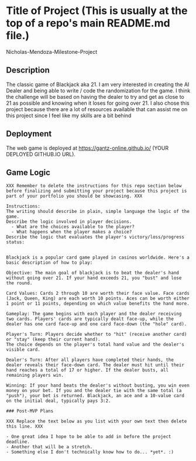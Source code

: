 # Title of Project (This is usually at the top of a repo's main README.md file.)
Nicholas-Mendoza-Milestone-Project
## Description

The classic game of Blackjack aka 21. 
I am very interested in creating the AI Dealer and being able to write / code the randomization for the game.
I think the challenge will be based on having the dealer to try and get as close to 21 as possible and knowing when it loses for going over 21. 
I also chose this project because there are a lot of resources available that can assist me on this project since I feel like my skills are a bit behind 



## Deployment

The web game is deployed at https://gantz-online.github.io/ (YOUR DEPLOYED GITHUB.IO URL).


## Game Logic

```
XXX Remember to delete the instructions for this repo section below before finalizing and submitting your project because this project is part of your portfolio you should be showcasing. XXX

Instructions: 
The writing should describe in plain, simple language the logic of the game.
Describe the logic involved in player decisions.
  - What are the choices available to the player?
  - What happens when the player makes a choice?
Describe the logic that evaluates the player's victory/loss/progress status:


Blackjack is a popular card game played in casinos worldwide. Here's a basic description of how to play:

Objective: The main goal of blackjack is to beat the dealer's hand without going over 21. If your hand exceeds 21, you "bust" and lose the round.

Card Values: Cards 2 through 10 are worth their face value. Face cards (Jack, Queen, King) are each worth 10 points. Aces can be worth either 1 point or 11 points, depending on which value benefits the hand more.

Gameplay: The game begins with each player and the dealer receiving two cards. Players' cards are typically dealt face-up, while the dealer has one card face-up and one card face-down (the "hole" card).

Player's Turn: Players decide whether to "hit" (receive another card) or "stay" (keep their current hand). 
The choice depends on the player's total hand value and the dealer's visible card.

Dealer's Turn: After all players have completed their hands, the dealer reveals their face-down card. The dealer must hit until their hand reaches a total of 17 or higher. If the dealer busts, all remaining players win.

Winning: If your hand beats the dealer's without busting, you win even money on your bet. If you and the dealer tie with the same total (a "push"), your bet is returned. Blackjack, an ace and a 10-value card on the initial deal, typically pays 3:2.

### Post-MVP Plans

XXX Replace the text below as you list with your own text then delete this line. XXX

- One great idea I hope to be able to add in before the project deadline.
- Another that will be a stretch.
- Something else I don't technically know how to do... *yet*. :)
